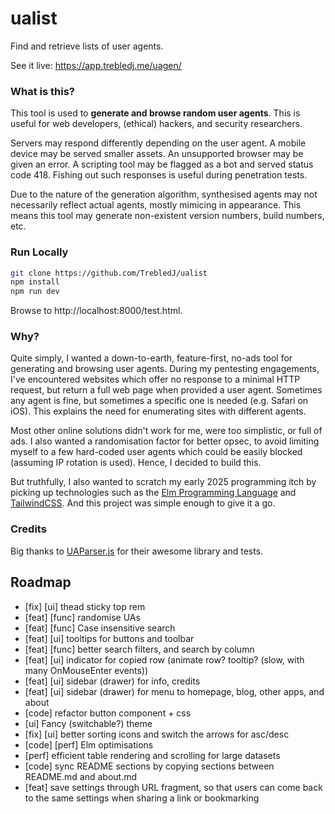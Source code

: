 # ualist
Find and retrieve lists of user agents.

See it live: https://app.trebledj.me/uagen/

### What is this?

This tool is used to **generate and browse random user agents**. This is useful for web developers, (ethical) hackers, and security researchers.

Servers may respond differently depending on the user agent. A mobile device may be served smaller assets. An unsupported browser may be given an error. A scripting tool may be flagged as a bot and served status code 418. Fishing out such responses is useful during penetration tests.

Due to the nature of the generation algorithm, synthesised agents may not necessarily reflect actual agents, mostly mimicing in appearance. This means this tool may generate non-existent version numbers, build numbers, etc.

### Run Locally

```sh
git clone https://github.com/TrebledJ/ualist
npm install
npm run dev
```

Browse to http://localhost:8000/test.html.

### Why?

Quite simply, I wanted a down-to-earth, feature-first, no-ads tool for generating and browsing user agents. During my pentesting engagements, I've encountered websites which offer no response to a minimal HTTP request, but return a full web page when provided a user agent. Sometimes any agent is fine, but sometimes a specific one is needed (e.g. Safari on iOS). This explains the need for enumerating sites with different agents.

Most other online solutions didn't work for me, were too simplistic, or full of ads. I also wanted a randomisation factor for better opsec, to avoid limiting myself to a few hard-coded user agents which could be easily blocked (assuming IP rotation is used). Hence, I decided to build this.

But truthfully, I also wanted to scratch my early 2025 programming itch by picking up technologies such as the [Elm Programming Language](https://elm-lang.org/) and [TailwindCSS](https://tailwindcss.com/). And this project was simple enough to give it a go.

### Credits

Big thanks to [UAParser.js](https://github.com/faisalman/ua-parser-js) for their awesome library and tests.

## Roadmap

- [fix] [ui] thead sticky top rem
- [feat] [func] randomise UAs
- [feat] [func] Case insensitive search
- [feat] [ui] tooltips for buttons and toolbar
- [feat] [func] better search filters, and search by column
- [feat] [ui] indicator for copied row (animate row? tooltip? (slow, with many OnMouseEnter events))
- [feat] [ui] sidebar (drawer) for info, credits
- [feat] [ui] sidebar (drawer) for menu to homepage, blog, other apps, and about
- [code] refactor button component + css
- [ui] Fancy (switchable?) theme
- [fix] [ui] better sorting icons and switch the arrows for asc/desc
- [code] [perf] Elm optimisations
- [perf] efficient table rendering and scrolling for large datasets
- [code] sync README sections by copying sections between README.md and about.md
- [feat] save settings through URL fragment, so that users can come back to the same settings when sharing a link or bookmarking
